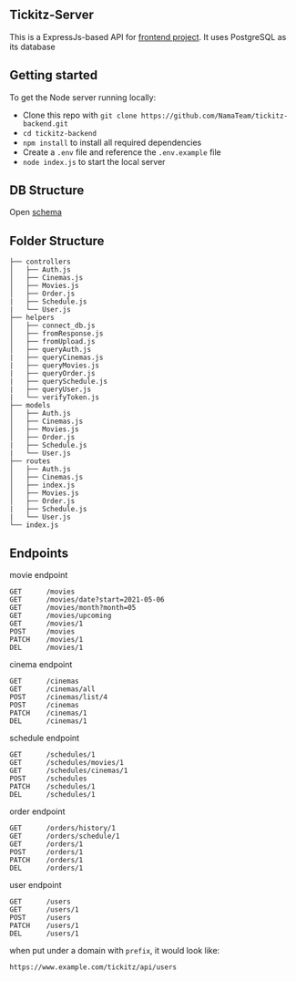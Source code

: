 ## Tickitz-Server

This is a ExpressJs-based API for [frontend project](https://github.com/NamaTeam/tickitz-frontend-2). It uses PostgreSQL as its database

## Getting started

To get the Node server running locally:

* Clone this repo with `git clone https://github.com/NamaTeam/tickitz-backend.git`
* `cd tickitz-backend`
* `npm install` to install all required dependencies
* Create a `.env` file and reference the `.env.example` file
* `node index.js` to start the local server

## DB Structure

Open [schema](https://drawsql.app/dea/diagrams/tickitz)

## Folder Structure

    ├── controllers                    
    │   ├── Auth.js              
    │   ├── Cinemas.js              
    │   ├── Movies.js             
    │   ├── Order.js
    |   ├── Schedule.js
    |   └── User.js
    ├── helpers
    │   ├── connect_db.js
    │   ├── fromResponse.js              
    │   ├── fromUpload.js             
    │   ├── queryAuth.js
    |   ├── queryCinemas.js
    |   ├── queryMovies.js
    |   ├── queryOrder.js
    |   ├── querySchedule.js
    |   ├── queryUser.js
    |   └── verifyToken.js
    ├── models
    │   ├── Auth.js
    │   ├── Cinemas.js
    │   ├── Movies.js
    │   ├── Order.js
    |   ├── Schedule.js
    |   └── User.js
    ├── routes
    │   ├── Auth.js              
    │   ├── Cinemas.js    
    │   ├── index.js
    │   ├── Movies.js             
    │   ├── Order.js
    |   ├── Schedule.js
    |   └── User.js
    └── index.js
    
## Endpoints
movie endpoint

    GET      /movies
    GET      /movies/date?start=2021-05-06
    GET      /movies/month?month=05
    GET      /movies/upcoming
    GET      /movies/1
    POST     /movies
    PATCH    /movies/1
    DEL      /movies/1

cinema endpoint

    GET      /cinemas
    GET      /cinemas/all
    POST     /cinemas/list/4
    POST     /cinemas
    PATCH    /cinemas/1
    DEL      /cinemas/1
    
schedule endpoint

    GET      /schedules/1
    GET      /schedules/movies/1
    GET      /schedules/cinemas/1
    POST     /schedules
    PATCH    /schedules/1
    DEL      /schedules/1
    
order endpoint

    GET      /orders/history/1
    GET      /orders/schedule/1
    GET      /orders/1
    POST     /orders/1
    PATCH    /orders/1
    DEL      /orders/1
    
user endpoint

    GET      /users
    GET      /users/1
    POST     /users
    PATCH    /users/1
    DEL      /users/1    

when put under a domain with `prefix`, it would look like:

    https://www.example.com/tickitz/api/users
 
